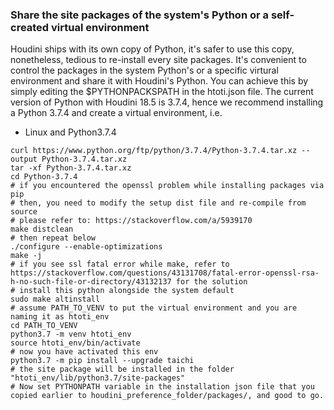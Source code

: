 ### Share the site packages of the system's Python or a self-created virtual environment
Houdini ships with its own copy of Python, it's safer to use this copy, nonetheless, tedious to re-install every site packages. It's convenient to control the packages in the system Python's or a specific virtural environment and share it with Houdini's Python. You can achieve this by simply editing the $PYTHONPACKSPATH in the htoti.json file. The current version of Python with Houdini 18.5 is 3.7.4, hence we recommend installing a Python 3.7.4 and create a virtual environment, i.e.

- Linux and Python3.7.4
```shell
curl https://www.python.org/ftp/python/3.7.4/Python-3.7.4.tar.xz --output Python-3.7.4.tar.xz
tar -xf Python-3.7.4.tar.xz
cd Python-3.7.4
# if you encountered the openssl problem while installing packages via pip
# then, you need to modify the setup dist file and re-compile from source
# please refer to: https://stackoverflow.com/a/5939170
make distclean
# then repeat below
./configure --enable-optimizations
make -j
# if you see ssl fatal error while make, refer to https://stackoverflow.com/questions/43131708/fatal-error-openssl-rsa-h-no-such-file-or-directory/43132137 for the solution
# install this python alongside the system default
sudo make altinstall
# assume PATH_TO_VENV to put the virtual environment and you are naming it as htoti_env
cd PATH_TO_VENV
python3.7 -m venv htoti_env
source htoti_env/bin/activate
# now you have activated this env
python3.7 -m pip install --upgrade taichi
# the site package will be installed in the folder "htoti_env/lib/python3.7/site-packages"
# Now set PYTHONPATH variable in the installation json file that you copied earlier to houdini_preference_folder/packages/, and good to go.
```

